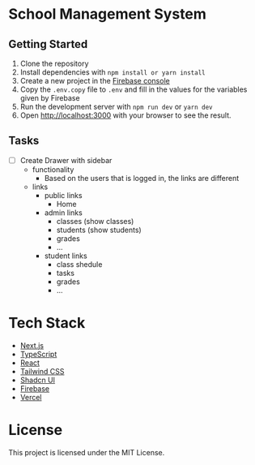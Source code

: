 # School Management System

## Getting Started

1. Clone the repository
2. Install dependencies with `npm install or yarn install`
3. Create a new project in the [Firebase console](https://console.firebase.google.com/)
4. Copy the `.env.copy` file to `.env` and fill in the values for the variables given by Firebase
5. Run the development server with `npm run dev` or `yarn dev`
6. Open [http://localhost:3000](http://localhost:3000) with your browser to see the result.

## Tasks

- [ ] Create Drawer with sidebar
  - functionality
    - Based on the users that is logged in, the links are different
  - links
    - public links
      - Home
    - admin links
      - classes (show classes)
      - students (show students)
      - grades
      - ...
    - student links
      - class shedule
      - tasks
      - grades
      - ...

# Tech Stack

- [Next.js](https://nextjs.org/)
- [TypeScript](https://www.typescriptlang.org/)
- [React](https://reactjs.org/)
- [Tailwind CSS](https://tailwindcss.com/)
- [Shadcn UI](https://ui.shadcn.com/)
- [Firebase](https://firebase.google.com/)
- [Vercel](https://vercel.com/)

# License

This project is licensed under the MIT License.
